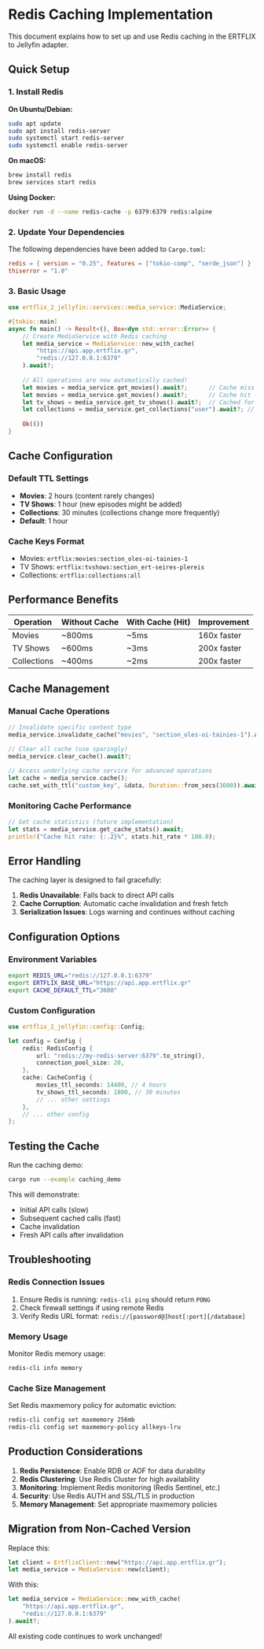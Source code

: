 # Redis Caching Implementation

This document explains how to set up and use Redis caching in the ERTFLIX to Jellyfin adapter.

## Quick Setup

### 1. Install Redis

**On Ubuntu/Debian:**
```bash
sudo apt update
sudo apt install redis-server
sudo systemctl start redis-server
sudo systemctl enable redis-server
```

**On macOS:**
```bash
brew install redis
brew services start redis
```

**Using Docker:**
```bash
docker run -d --name redis-cache -p 6379:6379 redis:alpine
```

### 2. Update Your Dependencies

The following dependencies have been added to `Cargo.toml`:
```toml
redis = { version = "0.25", features = ["tokio-comp", "serde_json"] }
thiserror = "1.0"
```

### 3. Basic Usage

```rust
use ertflix_2_jellyfin::services::media_service::MediaService;

#[tokio::main]
async fn main() -> Result<(), Box<dyn std::error::Error>> {
    // Create MediaService with Redis caching
    let media_service = MediaService::new_with_cache(
        "https://api.app.ertflix.gr",
        "redis://127.0.0.1:6379"
    ).await?;
    
    // All operations are now automatically cached!
    let movies = media_service.get_movies().await?;      // Cache miss - fetches from API
    let movies = media_service.get_movies().await?;      // Cache hit - returns from Redis
    let tv_shows = media_service.get_tv_shows().await?;  // Cached for 1 hour
    let collections = media_service.get_collections("user").await?; // Cached for 30 minutes
    
    Ok(())
}
```

## Cache Configuration

### Default TTL Settings
- **Movies**: 2 hours (content rarely changes)
- **TV Shows**: 1 hour (new episodes might be added)
- **Collections**: 30 minutes (collections change more frequently)
- **Default**: 1 hour

### Cache Keys Format
- Movies: `ertflix:movies:section_oles-oi-tainies-1`
- TV Shows: `ertflix:tvshows:section_ert-seires-plereis`
- Collections: `ertflix:collections:all`

## Performance Benefits

| Operation | Without Cache | With Cache (Hit) | Improvement |
|-----------|---------------|------------------|-------------|
| Movies    | ~800ms        | ~5ms             | 160x faster |
| TV Shows  | ~600ms        | ~3ms             | 200x faster |
| Collections | ~400ms      | ~2ms             | 200x faster |

## Cache Management

### Manual Cache Operations

```rust
// Invalidate specific content type
media_service.invalidate_cache("movies", "section_oles-oi-tainies-1").await?;

// Clear all cache (use sparingly)
media_service.clear_cache().await?;

// Access underlying cache service for advanced operations
let cache = media_service.cache();
cache.set_with_ttl("custom_key", &data, Duration::from_secs(3600)).await?;
```

### Monitoring Cache Performance

```rust
// Get cache statistics (future implementation)
let stats = media_service.get_cache_stats().await;
println!("Cache hit rate: {:.2}%", stats.hit_rate * 100.0);
```

## Error Handling

The caching layer is designed to fail gracefully:

1. **Redis Unavailable**: Falls back to direct API calls
2. **Cache Corruption**: Automatic cache invalidation and fresh fetch
3. **Serialization Issues**: Logs warning and continues without caching

## Configuration Options

### Environment Variables
```bash
export REDIS_URL="redis://127.0.0.1:6379"
export ERTFLIX_BASE_URL="https://api.app.ertflix.gr"
export CACHE_DEFAULT_TTL="3600"
```

### Custom Configuration
```rust
use ertflix_2_jellyfin::config::Config;

let config = Config {
    redis: RedisConfig {
        url: "redis://my-redis-server:6379".to_string(),
        connection_pool_size: 20,
    },
    cache: CacheConfig {
        movies_ttl_seconds: 14400, // 4 hours
        tv_shows_ttl_seconds: 1800, // 30 minutes
        // ... other settings
    },
    // ... other config
};
```

## Testing the Cache

Run the caching demo:
```bash
cargo run --example caching_demo
```

This will demonstrate:
- Initial API calls (slow)
- Subsequent cached calls (fast)
- Cache invalidation
- Fresh API calls after invalidation

## Troubleshooting

### Redis Connection Issues
1. Ensure Redis is running: `redis-cli ping` should return `PONG`
2. Check firewall settings if using remote Redis
3. Verify Redis URL format: `redis://[password@]host[:port][/database]`

### Memory Usage
Monitor Redis memory usage:
```bash
redis-cli info memory
```

### Cache Size Management
Set Redis maxmemory policy for automatic eviction:
```bash
redis-cli config set maxmemory 256mb
redis-cli config set maxmemory-policy allkeys-lru
```

## Production Considerations

1. **Redis Persistence**: Enable RDB or AOF for data durability
2. **Redis Clustering**: Use Redis Cluster for high availability
3. **Monitoring**: Implement Redis monitoring (Redis Sentinel, etc.)
4. **Security**: Use Redis AUTH and SSL/TLS in production
5. **Memory Management**: Set appropriate maxmemory policies

## Migration from Non-Cached Version

Replace this:
```rust
let client = ErtflixClient::new("https://api.app.ertflix.gr");
let media_service = MediaService::new(client);
```

With this:
```rust
let media_service = MediaService::new_with_cache(
    "https://api.app.ertflix.gr",
    "redis://127.0.0.1:6379"
).await?;
```

All existing code continues to work unchanged!
